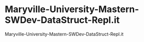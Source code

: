 # Maryville-University-Mastern-SWDev-DataStruct-Repl.it
Maryville-University-Mastern-SWDev-DataStruct-Repl.it
